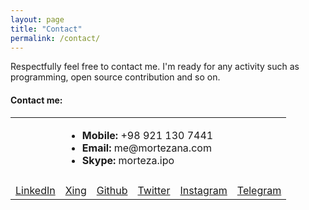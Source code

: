 ```yaml
---
layout: page
title: "Contact"
permalink: /contact/
---
```

Respectfully feel free to contact me.
I'm ready for any activity such as programming, open source contribution and so on.

#### Contact me:

<table class="contact-table">
  <tr>
    <td class="contact-td-icon">
      <i class="fa fa-phone"></i>
    </td>
    <td colspan="5">
      <ul class="contact-info">
        <li><strong>Mobile:</strong> +98 921 130 7441</li>
        <li><strong>Email:</strong> me@mortezana.com</li>
        <li><strong>Skype:</strong> morteza.ipo</li>
      </ul>
    </td>
  </tr>
  <tr class="contact-tr-icon">
    <td>
      <a alt="My LinkedIn page" target="_blank" href="https://www.linkedin.com/in/morteza-nourelahi-alamdari/">
        <i class="fa fa-linkedin"></i>
      </a>
    </td>
    <td>
      <a alt="My Xing page" target="_blank" href="https://www.xing.com/profile/Morteza_NourelahiAlamdari">
        <i class="fa fa-xing"></i>
      </a>
    </td>
    <td>
      <a alt="My Github page" target="_blank" href="https://github.com/mortezaipo">
        <i class="fa fa-github"></i>
      </a>
    </td>
    <td>
      <a alt="My Twitter page" target="_blank" href="https://twitter.com/mortezaipo">
        <i class="fa fa-twitter"></i>
      </a>
    </td>
    <td>
      <a alt="My Instagram page" target="_blank" href="https://www.instagram.com/mortezaipo/">
        <i class="fa fa-instagram"></i>
      </a>
    </td>
    <td>
      <a alt="My Telegram link" target="_blank" href="https://t.me/mortezaipo">
        <i class="fa fa-telegram"></i>
      </a>
    </td>
  </tr>
  <tr class="contact-tr-link">
    <td>
      <a alt="My LinkedIn profile" target="_blank" href="https://www.linkedin.com/in/morteza-nourelahi-alamdari/">LinkedIn</a>
    </td>
    <td>
      <a alt="My Xing link" target="_blank" href="https://www.xing.com/profile/Morteza_NourelahiAlamdari">Xing</a>
    </td>
    <td>
      <a alt="My Github page" target="_blank" href="https://github.com/mortezaipo">Github</a>
    </td>
    <td>
      <a alt="My Twitter link" target="_blank" href="https://twitter.com/mortezaipo">Twitter</a>
    </td>
    <td>
      <a alt="My Instagram link" target="_blank" href="https://www.instagram.com/mortezaipo/">Instagram</a>
    </td>
    <td>
      <a alt="My Telegram link" target="_blank" href="https://t.me/mortezaipo">Telegram</a>
    </td>
  </tr>
</table>
